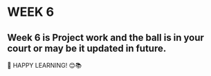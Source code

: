 # WEEK 6 
## Week 6 is Project work and the ball is in your court or may be it updated in future.
🌟 HAPPY LEARNING! 😊📚
